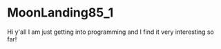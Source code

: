 # MoonLanding85_1

Hi y'all
I am just getting into programming and I find it very interesting so far!
